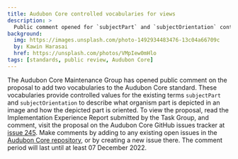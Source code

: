 ```yaml
---
title: Audubon Core controlled vocabularies for views
description: >
  Public comment opened for `subjectPart` and `subjectOrientation` controlled vocabularies.
background:
  img: https://images.unsplash.com/photo-1492934483476-13c04a66709c
  by: Kawin Harasai
  href: https://unsplash.com/photos/VMpIew0mHlo
tags: [standards, public review, Audubon Core]
---
```


The Audubon Core Maintenance Group has opened public comment on the proposal to add two vocabularies to the Audubon Core standard. These vocabularies provide controlled values for the existing terms `subjectPart` and `subjectOrientation` to describe what organism part is depicted in an image and how the depicted part is oriented. To view the proposal, read the Implementation Experience Report submitted by the Task Group, and comment, visit the proposal on the Audubon Core GitHub issues tracker at [issue 245](https://github.com/tdwg/ac/issues/245). Make comments by adding to any existing open issues in the [Audubon Core repository](https://github.com/tdwg/ac/issues/), or by creating a new issue there. The comment period will last until at least 07 December 2022.
